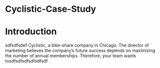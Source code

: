 # Cyclistic-Case-Study


# Introduction

sdfsdfsdef
Cyclistic, a bike-share company in Chicago. The director of marketing believes the company’s future success depends on maximizing the number of annual memberships. Therefore, your team wants tosdfsdfsdfsdfsdfsdf 
